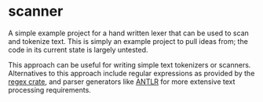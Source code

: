 # scanner
A simple example project for a hand written lexer that can be used to scan and 
tokenize text. This is simply an example project to pull ideas from; the code
in its current state is largely untested.

This approach can be useful for writing simple text tokenizers or scanners. 
Alternatives to this approach include regular expressions as provided by the 
[regex crate](https://docs.rs/regex/1.5.4/regex/), and parser generators like 
[ANTLR](https://docs.rs/antlr-rust/0.2.0/antlr_rust/) for more extensive
text processing requirements.


